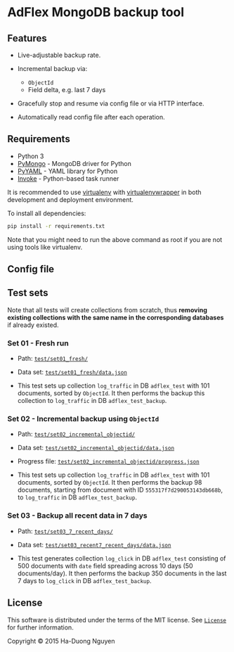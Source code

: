 # AdFlex MongoDB backup tool

## Features

* Live-adjustable backup rate.

* Incremental backup via:
  - `ObjectId`
  - Field delta, e.g. last 7 days

* Gracefully stop and resume via config file or via HTTP interface.

* Automatically read config file after each operation.

## Requirements

* Python 3
* [PyMongo](http://api.mongodb.org/python/current/) - MongoDB driver for Python
* [PyYAML](http://pyyaml.org/wiki/PyYAMLDocumentation) - YAML library for Python
* [Invoke](http://www.pyinvoke.org/) - Python-based task runner

It is recommended to use [virtualenv](https://virtualenv.pypa.io/en/latest/)
with [virtualenvwrapper](https://virtualenvwrapper.readthedocs.org/en/latest/)
in both development and deployment environment.

To install all dependencies:

```sh
pip install -r requirements.txt
```

Note that you might need to run the above command as root if you are not using
tools like virtualenv.

## Config file

## Test sets

Note that all tests will create collections from scratch, thus **removing
existing collections with the same name in the corresponding databases** if
already existed.

### Set 01 - Fresh run

* Path: [`test/set01_fresh/`](./test/set01_fresh)

* Data set: [`test/set01_fresh/data.json`](./test/set01_fresh/data.json)

* This test sets up collection `log_traffic` in DB `adflex_test` with 101
  documents, sorted by `ObjectId`.  It then performs the backup this
  collection to `log_traffic` in DB `adflex_test_backup`.

### Set 02 - Incremental backup using `ObjectId`

* Path: [`test/set02_incremental_objectid/`](./test/set02_incremental_objectid)

* Data set:
  [`test/set02_incremental_objectid/data.json`](./test/set02_incremental_objectid/data.json)

* Progress file:
  [`test/set02_incremental_objectid/progress.json`](./test/set02_incremental_objectid/progress.json)

* This test sets up collection `log_traffic` in DB `adflex_test` with 101
  documents, sorted by `ObjectId`.  It then performs the backup 98 documents,
  starting from document with ID `555317f7d290053143db668b`, to `log_traffic`
  in DB `adflex_test_backup`.

### Set 03 - Backup all recent data in 7 days

* Path: [`test/set03_7_recent_days/`](./test/set03_recent7_recent_days)

* Data set:
  [`test/set03_recent7_recent_days/data.json`](./test/set03_recent7_recent_days/data.json)

* This test generates collection `log_click` in DB `adflex_test` consisting of
  500 documents with `date` field spreading across 10 days (50 documents/day).
  It then performs the backup 350 documents in the last 7 days to `log_click`
  in DB `adflex_test_backup`.

## License

This software is distributed under the terms of the MIT license.  See
[`License`](./License) for further information.

Copyright © 2015  Ha-Duong Nguyen
